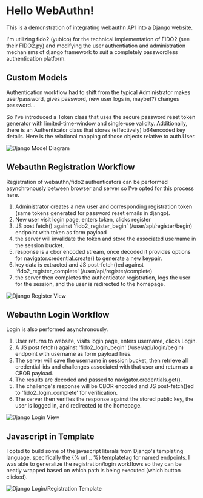 # Hello WebAuthn!

This is a demonstration of integrating webauthn API into a Django website. 

I'm utilizing fido2 (yubico) for the technical implementation of FIDO2 (see their FIDO2.py) and modifying the user authentiation and administration mechanisms
 of django framework to suit a completely passwordless authentication platform.


## Custom Models

Authentication workflow had to shift from the typical Administrator makes user/password, gives password, new user logs in, maybe(?) changes password...

So I've introduced a Token class that uses the secure password reset token generator with limited-time-window and single-use validity. 
 Additionally, there is an Authenticator class that stores (effectively) b64encoded key details. Here is the relational mapping of those objects relative to
 auth.User.

![Django Model Diagram](./blob/master/mywebauthn/static/img/models.png?raw=true)


## Webauthn Registration Workflow

Registration of webauthn/fido2 authenticators can be performed asynchronously between browser and server so I've opted for this process here.

1. Administrator creates a new user and corresponding registration token (same tokens generated for password reset emails in django).
2. New user visit login page, enters token, clicks register
3. JS post fetch() against 'fido2_register_begin' (/user/api/register/begin) endpoint with token as form payload
4. the server will invalidate the token and store the associated username in the session bucket.
5. response is a cbor encoded stream, once decoded it provides options for navigator.credential.create() to generate a new keypair.
6. key data is extracted and JS post-fetch()ed against 'fido2_register_complete' (/user/api/register/complete)
7. the server then completes the authenticator registration, logs the user for the session, and the user is redirected to the homepage.

![Django Register View](./blob/master/mywebauthn/static/img/register_view.png?raw=true)


## Webauthn Login Workflow

Login is also performed asynchronously.

1. User returns to website, visits login page, enters username, clicks Login.
2. A JS post fetch() against 'fido2_login_begin' (/user/api/login/begin) endpoint with username as form payload fires.
3. The server will save the username in session bucket, then retrieve all credential-ids and challenges associated with that user and return as a CBOR payload.
4. The results are decoded and passed to navigator.credentials.get().
5. The challenge's response will be CBOR encoded and JS post-fetch()ed to 'fido2_login_complete' for verification.
6. The server then verifies the response against the stored public key, the user is logged in, and redirected to the homepage.

![Django Login View](./blob/master/mywebauthn/static/img/login_view.png?raw=true)


## Javascript in Template

I opted to build some of the javascript literals from Django's templating language, specifically the {% url .. %} templatetag for named endpoints. I was able
 to generalize the registration/login workflows so they can be neatly wrapped based on which path is being executed (which button clicked).

![Django Login/Registration Template](./blob/master/mywebauthn/static/img/login_template.png?raw=true)
